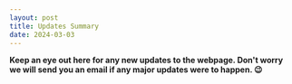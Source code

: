```yaml
---
layout: post
title: Updates Summary
date: 2024-03-03
---
```


**Keep an eye out here for any new updates to the webpage. Don't worry we will send you an email if any major updates were to happen. 😉**
